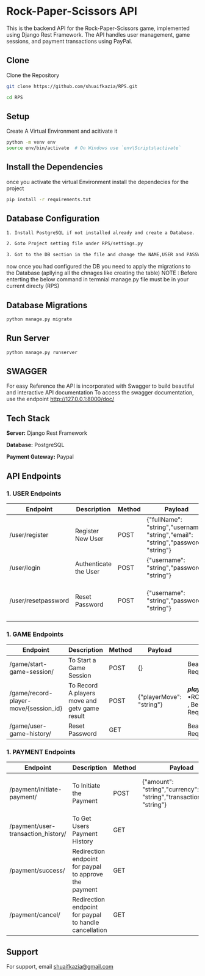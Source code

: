 
# Rock-Paper-Scissors API

This is the backend API for the Rock-Paper-Scissors game, implemented using Django Rest Framework. The API handles user management, game sessions, and payment transactions using PayPal.


## Clone

Clone the Repository

```bash
git clone https://github.com/shuaifkazia/RPS.git 

```

```bash
cd RPS
```

## Setup
Create A Virtual Environment and acitivate it

```bash
python -m venv env
source env/bin/activate  # On Windows use `env\Scripts\activate`
```

## Install the Dependencies
once you activate the virtual Environment install the dependecies for the project
```bash
pip install -r requirements.txt
```

## Database Configuration
```bash
1. Install PostgreSQL if not installed already and create a Database.

2. Goto Project setting file under RPS/settings.py

3. Got to the DB section in the file and change the NAME,USER and PASSWORD values to match to your Postgres username as USER and password as PASSWORD and DB name as NAME(you created

```

now once you had configured the DB you need to apply the migrations to the Database (apllying all the chnages like creating the table)
NOTE :  Before enterting the below command in termnial manage.py file must be in your current directy (RPS)

## Database Migrations

```bash
python manage.py migrate
```

## Run Server

```bash
python manage.py runserver
```

## SWAGGER
For easy Reference the API is incorporated with Swagger to build beautiful and interactive API documentation
To access the swagger documentation, use the endpoint
http://127.0.0.1:8000/doc/





## Tech Stack

**Server:** Django Rest Framework

**Database:** PostgreSQL

**Payment Gateway:** Paypal
## API Endpoints
### 1. USER Endpoints

| Endpoint  | Description | Method | Payload | Note |
| ------------- | ------------- | ------------- | ------------- | ------------- |
| /user/register  | Register New User  | POST | {"fullName": "string","username": "string","email": "string","password": "string"}| | 
| /user/login  | Authenticate the User  | POST | {"username": "string","password": "string"}| |
| /user/resetpassword | Reset Password  | POST |{"username": "string","password": "string"}| Bearer Token in header is Required|

### 1. GAME Endpoints

| Endpoint  | Description | Method | Payload | Note |
| ------------- | ------------- | ------------- | ------------- | ------------- |
| /game/start-game-session/  | To Start a Game Session  | POST | {} | Bearer Token in header is Required| 
| /game/record-player-move/{session_id}  | To Record A players move and getv game result  | POST | {"playerMove": "string"} |***playerMove:*** •ROCK,•PAPER,•SCISSORS , Bearer Token in header is Required|
| /game/user-game-history/ | Reset Password  | GET | | Bearer Token in header is Required|


### 1. PAYMENT Endpoints

| Endpoint  | Description | Method | Payload | Note |
| ------------- | ------------- | ------------- | ------------- | ------------- |
| /payment/initiate-payment/  | To Initiate the Payment  | POST | {"amount": "string","currency": "string","transaction_type": "string"}| ***transaction_type:*** •Deposit ,***currency:***USD , Bearer Token in header is Required  | 
| /payment/user-transaction_history/  | To Get Users Payment History  | GET | | Bearer Token in header is Required|
| /payment/success/ | Redirection endpoint for paypal to approve the payment  | GET | | Bearer Token in header is Required|
| /payment/cancel/ | Redirection endpoint for paypal to handle cancellation  | GET | | Bearer Token in header is Required|


## Support

For support, email shuaifkazia@gmail.com

